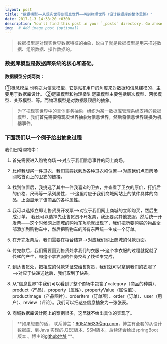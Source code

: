 ```yaml
---
layout: post
title: "数据模型——从现实世界到信息世界——再到物理世界（设计数据库的整体思路）"
date: 2017-1-3 14:38:20 +0300
description: You’ll find this post in your `_posts` directory. Go ahead and edit it and re-build the site to see your changes. # Add post description (optional)
img:  # Add image post (optional)
---
```


> 数据模型是对现实世界数据特征的抽象，说白了就是数据模型是用来描述数据、组织数据、操作数据的。
### 数据库模型是数据库系统的核心和基础。
#### 数据模型分类两类：
①概念模型 
也称之为信息模型，它是站在用户的角度来对数据和信息建模的，主要用于数据库设计。
②逻辑模型和物理模型
逻辑模型主要包括层次模型、网状模型、关系模型、等。而物理模型是对数据最顶层的抽象。
> 
> 为了把现实世界中的具体事务抽象、组织为某一数据库管理系统支持的数据模型，我们**首先需要将现实世界抽象为信息世界**，**然后将信息世界转换为机器事件**。
### 下面我们以一个例子给出抽象过程
我们日常购物中：


 1. 首先需要进入购物商场——>对应于我们信息事件的网上商场。

 2. 比如我想买一件卫衣，我们需要找到放各种卫衣的位置——>对应我们点击商场网站首页上的卫衣的链接。

 3. 找到位置后，我挑选了其中一件我喜欢的卫衣，并查看了卫衣的原价，打折后的价格、尺码等一系列属性，——>这里对应于我们商城网站上的某件具体的商品，上面显示了该商品的各种属性。

 4. 我可以选择立即让售货员开发票——>对应于我们网上商城的立即购买，然后生成订单。
我还可以选择先让售货员不开发票，我还要买其他衣服，然后统一开发票——这个时候网上商城的购物车功能就出现了，我们把所要购买的物品全部添加到购物车中，然后把购物车的所有东西统一生成一个订单。

 5. 在开完发票后，我们需要在柜台结算——>对应我们网上商城的付款页面。
 
 6. 付完款后，我们需要回到售货处拿我们的衣服——>这个拿衣服的过程就促就了快递的产生，即这个拿衣服的任务交给了快递来完成。
 
 7. 到达售货处，把相应的付款凭证交给售货员，我们就可以拿到我们的衣服了——>对应于快递送达后，我们取到了快递。
 
 



 1. 从“信息世界”中我们可以看到了整个商场中包含了category（商品的种类）、product（产品）、property（属性）、propertyValue（属性值）、productImage（产品图片）、orderItem（订单项）、order（订单）、user（用户）、review（评论）。我们可以把这些信息抽象为一张张表。
 2. 商城数据库设计网上的案例很多，这里就不给出具体的实现了。
 

> **如果想要的话， 联系博主：605415633@qq.com，博主有全套的从设计数据库、到Java 实现的J2EE版本、SSM版本，后续还会给出springBoot版本 。博主的[github地址](https://github.com/liangFrame?tab=repositories) **。

 


